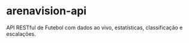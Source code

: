 # arenavision-api
API RESTful de Futebol com dados ao vivo, estatísticas, classificação e escalações.
